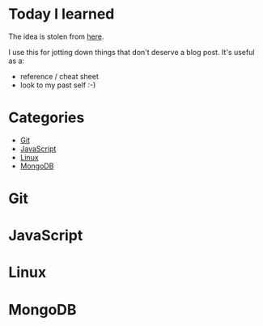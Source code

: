 # Today I learned
The idea is stolen from [here](https://github.com/jbranchaud/til).

I use this for jotting down things that don't deserve a blog post. It's useful as a:
* reference / cheat sheet
* look to my past self :-)

# Categories

* [Git](#git)
* [JavaScript](#javascript)
* [Linux](#linux)
* [MongoDB](#mongodb)

# Git

# JavaScript

# Linux

# MongoDB
